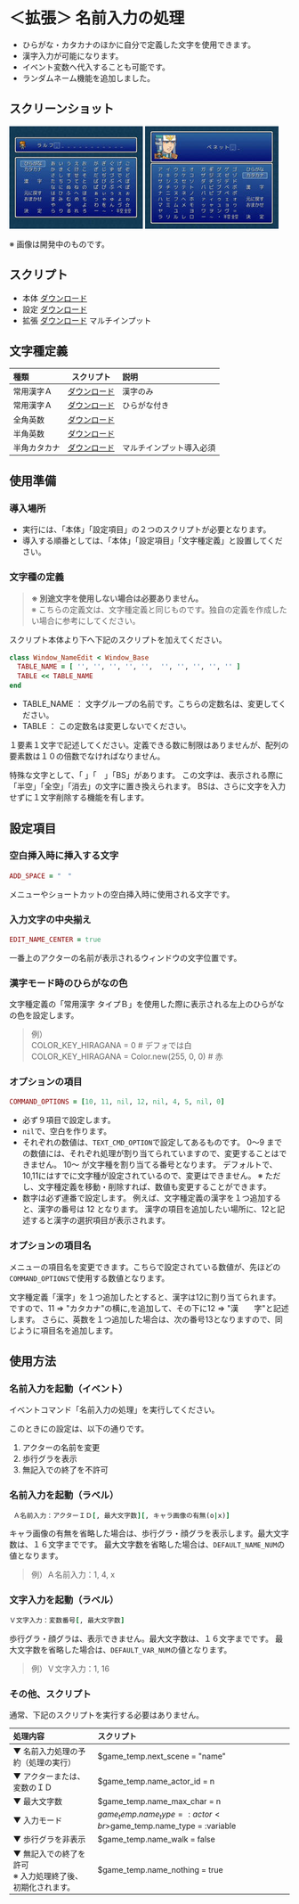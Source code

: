 # ＜拡張＞ 名前入力の処理

- ひらがな・カタカナのほかに自分で定義した文字を使用できます。
- 漢字入力が可能になります。
- イベント変数へ代入することも可能です。
- ランダムネーム機能を追加しました。

## スクリーンショット

![スクショ１](imgs/SS0911121225530.jpg)
![スクショ２](imgs/SS0911121226336.jpg)

※ 画像は開発中のものです。

## スクリプト

- 本体 [ダウンロード](https://raw.githubusercontent.com/cacao-soft/RMVX/main/ExName2.rb)
- 設定 [ダウンロード](https://raw.githubusercontent.com/cacao-soft/RMVX/main/ExName2_config.rb)
- 拡張 [ダウンロード](https://raw.githubusercontent.com/cacao-soft/RMVX/main/ExName2_multi.rb) マルチインプット

## 文字種定義

|種類|スクリプト|説明|
|:-|:-:|:-|
|常用漢字Ａ|[ダウンロード](https://raw.githubusercontent.com/cacao-soft/RMVX/main/niKanji1.rb)|漢字のみ|
|常用漢字Ａ|[ダウンロード](https://raw.githubusercontent.com/cacao-soft/RMVX/main/niKanji1.rb)|ひらがな付き|
|全角英数|[ダウンロード](https://raw.githubusercontent.com/cacao-soft/RMVX/main/niEisu.rb)||
|半角英数|[ダウンロード](https://raw.githubusercontent.com/cacao-soft/RMVX/main/niHalfEisu.rb)||
|半角カタカナ|[ダウンロード](https://raw.githubusercontent.com/cacao-soft/RMVX/main/niHalfKana.rb)|マルチインプット導入必須|

## 使用準備

### 導入場所

- 実行には、「本体」「設定項目」の２つのスクリプトが必要となります。
- 導入する順番としては、「本体」「設定項目」「文字種定義」と設置してください。

### 文字種の定義

> **※ 別途文字を使用しない場合は必要ありません。**<br>
> ※ こちらの定義文は、文字種定義と同じものです。独自の定義を作成したい場合に参考にしてください。

スクリプト本体より下へ下記のスクリプトを加えてください。

```ruby
class Window_NameEdit < Window_Base
  TABLE_NAME = [ '', '', '', '', '',  '', '', '', '', '' ]
  TABLE << TABLE_NAME
end
```

- TABLE_NAME ： 文字グループの名前です。こちらの定数名は、変更してください。
- TABLE ： この定数名は変更しないでください。

１要素１文字で記述してください。定義できる数に制限はありませんが、配列の要素数は１０の倍数でなければなりません。

特殊な文字として、「 」「　」「BS」があります。
この文字は、表示される際に「半空」「全空」「消去」の文字に置き換えられます。
BSは、さらに文字を入力せずに１文字削除する機能を有します。

## 設定項目

### 空白挿入時に挿入する文字

```rb
ADD_SPACE = "　"
```
メニューやショートカットの空白挿入時に使用される文字です。

### 入力文字の中央揃え

```rb
EDIT_NAME_CENTER = true
```
一番上のアクターの名前が表示されるウィンドウの文字位置です。 

### 漢字モード時のひらがなの色

文字種定義の「常用漢字 タイプＢ」を使用した際に表示される左上のひらがなの色を設定します。

> 例）<br>
> COLOR_KEY_HIRAGANA = 0 # デフォでは白<br>
> COLOR_KEY_HIRAGANA = Color.new(255, 0, 0) # 赤

### オプションの項目

```rb
COMMAND_OPTIONS = [10, 11, nil, 12, nil, 4, 5, nil, 0]
```

- 必ず９項目で設定します。
- `nil`で、空白を作ります。
- それぞれの数値は、`TEXT_CMD_OPTION`で設定してあるものです。
  0～9 までの数値には、それぞれ処理が割り当てられていますので、変更することはできません。
  10～ が文字種を割り当てる番号となります。
  デフォルトで、10,11にはすでに文字種が設定されているので、変更はできません。
  ※ ただし、文字種定義を移動・削除すれば、数値も変更することができます。
- 数字は必ず連番で設定します。
  例えば、文字種定義の漢字を１つ追加すると、漢字の番号は 12 となります。
  漢字の項目を追加したい場所に、12と記述すると漢字の選択項目が表示されます。 

### オプションの項目名

メニューの項目名を変更できます。こちらで設定されている数値が、先ほどの`COMMAND_OPTIONS`で使用する数値となります。


文字種定義「漢字」を１つ追加したとすると、漢字は12に割り当てられます。
ですので、11 => "カタカナ"の横に,を追加して、その下に12 => "漢　　字"と記述します。
さらに、英数を１つ追加した場合は、次の番号13となりますので、同じように項目名を追加します。  

## 使用方法

### 名前入力を起動（イベント）

イベントコマンド「名前入力の処理」を実行してください。

このときにの設定は、以下の通りです。
 1. アクターの名前を変更
 1. 歩行グラを表示
 1. 無記入での終了を不許可

### 名前入力を起動（ラベル）

```ruby
 Ａ名前入力：アクターＩＤ[, 最大文字数][, キャラ画像の有無(o|x)]
```

キャラ画像の有無を省略した場合は、歩行グラ・顔グラを表示します。最大文字数は、１６文字までです。
最大文字数を省略した場合は、`DEFAULT_NAME_NUM`の値となります。
> 例）Ａ名前入力：1, 4, x 

### 文字入力を起動（ラベル）

```ruby
Ｖ文字入力：変数番号[, 最大文字数]
```

歩行グラ・顔グラは、表示できません。最大文字数は、１６文字までです。
最大文字数を省略した場合は、`DEFAULT_VAR_NUM`の値となります。

> 例）Ｖ文字入力：1, 16

### その他、スクリプト

通常、下記のスクリプトを実行する必要はありません。

|処理内容|スクリプト|
|:-|:-|
|▼ 名前入力処理の予約（処理の実行）|$game_temp.next_scene = "name"|
|▼ アクターまたは、変数のＩＤ|$game_temp.name_actor_id = n|
|▼ 最大文字数|$game_temp.name_max_char = n|
|▼ 入力モード|$game_temp.name_type = :actor<br>$game_temp.name_type = :variable|
|▼ 歩行グラを非表示|$game_temp.name_walk = false|
|▼ 無記入での終了を許可<br>※ 入力処理終了後、初期化されます。|$game_temp.name_nothing = true|
